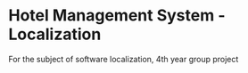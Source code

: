 # Hotel Management System - Localization
For the subject of software localization, 4th year group project

